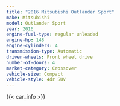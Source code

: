 ```yaml
---
title: "2016 Mitsubishi Outlander Sport"
make: Mitsubishi
model: Outlander Sport
year: 2016
engine-fuel-type: regular unleaded
engine-hp: 148
engine-cylinders: 4
transmission-type: Automatic
driven-wheels: Front wheel drive
number-of-doors: 4
market-category: Crossover
vehicle-size: Compact
vehicle-style: 4dr SUV
---
```


{{< car_info >}}
